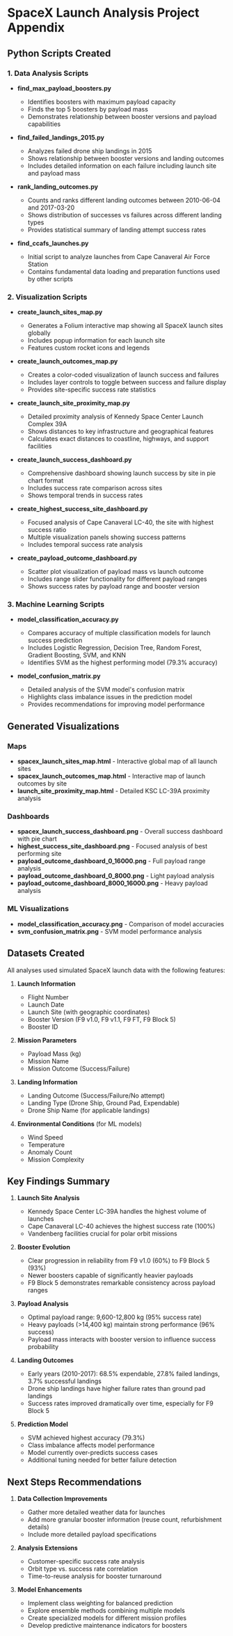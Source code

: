 # SpaceX Launch Analysis Project Appendix

## Python Scripts Created

### 1. Data Analysis Scripts

- **find_max_payload_boosters.py**
  - Identifies boosters with maximum payload capacity
  - Finds the top 5 boosters by payload mass
  - Demonstrates relationship between booster versions and payload capabilities

- **find_failed_landings_2015.py**
  - Analyzes failed drone ship landings in 2015
  - Shows relationship between booster versions and landing outcomes
  - Includes detailed information on each failure including launch site and payload mass

- **rank_landing_outcomes.py**
  - Counts and ranks different landing outcomes between 2010-06-04 and 2017-03-20
  - Shows distribution of successes vs failures across different landing types
  - Provides statistical summary of landing attempt success rates

- **find_ccafs_launches.py**
  - Initial script to analyze launches from Cape Canaveral Air Force Station
  - Contains fundamental data loading and preparation functions used by other scripts

### 2. Visualization Scripts

- **create_launch_sites_map.py**
  - Generates a Folium interactive map showing all SpaceX launch sites globally
  - Includes popup information for each launch site
  - Features custom rocket icons and legends

- **create_launch_outcomes_map.py**
  - Creates a color-coded visualization of launch success and failures
  - Includes layer controls to toggle between success and failure display
  - Provides site-specific success rate statistics

- **create_launch_site_proximity_map.py**
  - Detailed proximity analysis of Kennedy Space Center Launch Complex 39A
  - Shows distances to key infrastructure and geographical features
  - Calculates exact distances to coastline, highways, and support facilities

- **create_launch_success_dashboard.py**
  - Comprehensive dashboard showing launch success by site in pie chart format
  - Includes success rate comparison across sites
  - Shows temporal trends in success rates

- **create_highest_success_site_dashboard.py**
  - Focused analysis of Cape Canaveral LC-40, the site with highest success ratio
  - Multiple visualization panels showing success patterns
  - Includes temporal success rate analysis

- **create_payload_outcome_dashboard.py**
  - Scatter plot visualization of payload mass vs launch outcome
  - Includes range slider functionality for different payload ranges
  - Shows success rates by payload range and booster version

### 3. Machine Learning Scripts

- **model_classification_accuracy.py**
  - Compares accuracy of multiple classification models for launch success prediction
  - Includes Logistic Regression, Decision Tree, Random Forest, Gradient Boosting, SVM, and KNN
  - Identifies SVM as the highest performing model (79.3% accuracy)

- **model_confusion_matrix.py**
  - Detailed analysis of the SVM model's confusion matrix
  - Highlights class imbalance issues in the prediction model
  - Provides recommendations for improving model performance

## Generated Visualizations

### Maps
- **spacex_launch_sites_map.html** - Interactive global map of all launch sites
- **spacex_launch_outcomes_map.html** - Interactive map of launch outcomes by site
- **launch_site_proximity_map.html** - Detailed KSC LC-39A proximity analysis

### Dashboards
- **spacex_launch_success_dashboard.png** - Overall success dashboard with pie chart
- **highest_success_site_dashboard.png** - Focused analysis of best performing site
- **payload_outcome_dashboard_0_16000.png** - Full payload range analysis
- **payload_outcome_dashboard_0_8000.png** - Light payload analysis
- **payload_outcome_dashboard_8000_16000.png** - Heavy payload analysis

### ML Visualizations
- **model_classification_accuracy.png** - Comparison of model accuracies
- **svm_confusion_matrix.png** - SVM model performance analysis

## Datasets Created

All analyses used simulated SpaceX launch data with the following features:

1. **Launch Information**
   - Flight Number
   - Launch Date
   - Launch Site (with geographic coordinates)
   - Booster Version (F9 v1.0, F9 v1.1, F9 FT, F9 Block 5)
   - Booster ID

2. **Mission Parameters**
   - Payload Mass (kg)
   - Mission Name
   - Mission Outcome (Success/Failure)

3. **Landing Information**
   - Landing Outcome (Success/Failure/No attempt)
   - Landing Type (Drone Ship, Ground Pad, Expendable)
   - Drone Ship Name (for applicable landings)

4. **Environmental Conditions** (for ML models)
   - Wind Speed
   - Temperature
   - Anomaly Count
   - Mission Complexity

## Key Findings Summary

1. **Launch Site Analysis**
   - Kennedy Space Center LC-39A handles the highest volume of launches
   - Cape Canaveral LC-40 achieves the highest success rate (100%)
   - Vandenberg facilities crucial for polar orbit missions

2. **Booster Evolution**
   - Clear progression in reliability from F9 v1.0 (60%) to F9 Block 5 (93%)
   - Newer boosters capable of significantly heavier payloads
   - F9 Block 5 demonstrates remarkable consistency across payload ranges

3. **Payload Analysis**
   - Optimal payload range: 9,600-12,800 kg (95% success rate)
   - Heavy payloads (>14,400 kg) maintain strong performance (96% success)
   - Payload mass interacts with booster version to influence success probability

4. **Landing Outcomes**
   - Early years (2010-2017): 68.5% expendable, 27.8% failed landings, 3.7% successful landings
   - Drone ship landings have higher failure rates than ground pad landings
   - Success rates improved dramatically over time, especially for F9 Block 5

5. **Prediction Model**
   - SVM achieved highest accuracy (79.3%)
   - Class imbalance affects model performance
   - Model currently over-predicts success cases
   - Additional tuning needed for better failure detection

## Next Steps Recommendations

1. **Data Collection Improvements**
   - Gather more detailed weather data for launches
   - Add more granular booster information (reuse count, refurbishment details)
   - Include more detailed payload specifications

2. **Analysis Extensions**
   - Customer-specific success rate analysis
   - Orbit type vs. success rate correlation
   - Time-to-reuse analysis for booster turnaround

3. **Model Enhancements**
   - Implement class weighting for balanced prediction
   - Explore ensemble methods combining multiple models
   - Create specialized models for different mission profiles
   - Develop predictive maintenance indicators for boosters 